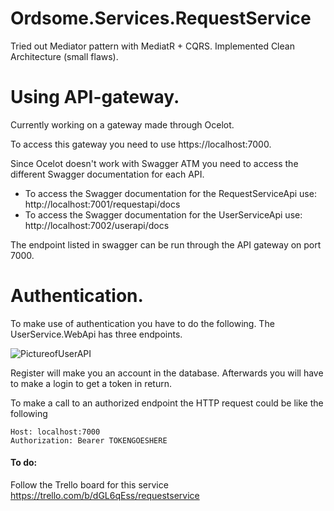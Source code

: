 # Ordsome.Services.RequestService

Tried out Mediator pattern with MediatR + CQRS. Implemented Clean Architecture (small flaws).

# Using API-gateway.

Currently working on a gateway made through Ocelot.

To access this gateway you need to use https://localhost:7000.

Since Ocelot doesn't work with Swagger ATM you need to access the different Swagger documentation for each API.

- To access the Swagger documentation for the RequestServiceApi use: http://localhost:7001/requestapi/docs
- To access the Swagger documentation for the UserServiceApi use: http://localhost:7002/userapi/docs

The endpoint listed in swagger can be run through the API gateway on port 7000. 

# Authentication.

To make use of authentication you have to do the following. 
The UserService.WebApi has three endpoints.

![PictureofUserAPI](https://i.imgur.com/pDbBWai.png)

Register will make you an account in the database. Afterwards you will have to make a login to get a token in return.

To make a call to an authorized endpoint the HTTP request could be like the following

```GET api/requests HTTP/1.1
Host: localhost:7000
Authorization: Bearer TOKENGOESHERE
```


#### To do: 
Follow the Trello board for this service
https://trello.com/b/dGL6qEss/requestservice
